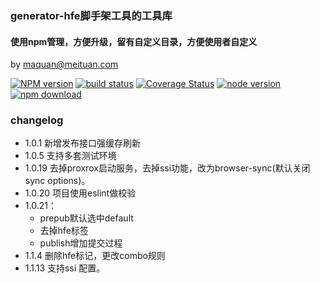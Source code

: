 ### generator-hfe脚手架工具的工具库
#### 使用npm管理，方便升级，留有自定义目录，方便使用者自定义
by maquan@meituan.com


[![NPM version][npm-image]][npm-url]
[![build status][travis-image]][travis-url]
[![Coverage Status](https://coveralls.io/repos/Real0n/generator-hfe-utils/badge.svg?branch=master&service=github)](https://coveralls.io/github/Real0n/generator-hfe-utils?branch=master)
[![node version][node-image]][node-url]
[![npm download][npm-download]][download-url]


[npm-image]: http://img.shields.io/npm/v/generator-hfe-utils.svg?style=flat-square
[npm-url]: http://npmjs.org/package/generator-hfe-utils
[bower-image]: http://img.shields.io/bower/v/generator-hfe-utils.svg?style=flat-square
[bower-url]: https://github.com/Real0n/generator-hfe-utils
[travis-image]: https://img.shields.io/travis/Real0n/generator-hfe-utils.svg?style=flat-square
[travis-url]: https://travis-ci.org/Real0n/generator-hfe-utils
[node-image]: https://img.shields.io/badge/node.js-%3E=_0.12-green.svg?style=flat-square
[node-url]: http://nodejs.org/download/
[npm-download]: https://img.shields.io/npm/dm/generator-hfe-utils.svg?style=flat-square
[download-url]: https://npmjs.org/package/generator-hfe-utils



### changelog
* 1.0.1 新增发布接口强缓存刷新
* 1.0.5 支持多套测试环境
* 1.0.19 去掉proxrox启动服务，去掉ssi功能，改为browser-sync(默认关闭sync options)。
* 1.0.20 项目使用eslint做校验
* 1.0.21：
    * prepub默认选中default
    * 去掉hfe标签
    * publish增加提交过程
* 1.1.4 删除hfe标记，更改combo规则
* 1.1.13 支持ssi 配置。
